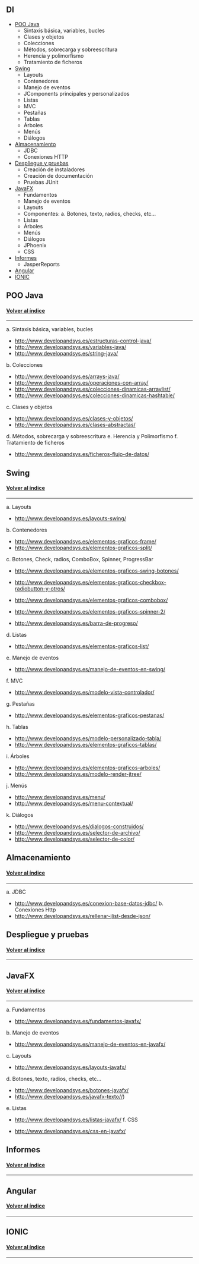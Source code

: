 
<a name="indice"></a>
## DI

 - <a href="./T1">POO Java</a>
	 - Sintaxis básica, variables, bucles
	 - Clases y objetos
	 - Colecciones
	 - Métodos, sobrecarga y sobreescritura
	 - Herencia y polimorfismo
	 - Tratamiento de ficheros
 - <a href="./T2">Swing</a>
	 - Layouts
	 - Contenedores	
	-  Manejo de eventos
	 - JComponents principales y personalizados
	 - Listas
	 - MVC
	 - Pestañas
	 - Tablas
	 - Árboles
	 - Menús
	 - Diálogos
 - [Almacenamiento](#tema3) 
	 - JDBC
	 - Conexiones HTTP
 - [Despliegue y pruebas](#tema4) 
	 - Creación de instaladores
	 - Creación de documentación
	 - Pruebas JUnit
 - [JavaFX](#tema5) 
	 - Fundamentos
	 - Manejo de eventos
	 - Layouts
	 - Componentes: a. Botones, texto, radios, checks, etc…
	 - Listas
	 - Árboles
	 - Menús
	 - Diálogos
	 - JPhoenix
	 - CSS
 - [Informes](#tema6) 
	 - JasperReports
 - [Angular](#tema7) 
 - [IONIC](#tema8) 

<a name="tema1"></a>
## POO Java 
#### [Volver al índice](#indice)
***

a.	Sintaxis básica, variables, bucles
- http://www.developandsys.es/estructuras-control-java/
- http://www.developandsys.es/variables-java/
- http://www.developandsys.es/string-java/

b.	Colecciones
- http://www.developandsys.es/arrays-java/
- http://www.developandsys.es/operaciones-con-array/
- http://www.developandsys.es/colecciones-dinamicas-arraylist/
- http://www.developandsys.es/colecciones-dinamicas-hashtable/

c.	Clases y objetos
- http://www.developandsys.es/clases-y-objetos/
- http://www.developandsys.es/clases-abstractas/

d.	Métodos, sobrecarga y sobreescritura
e.	Herencia y Polimorfismo
f.	Tratamiento de ficheros

- http://www.developandsys.es/ficheros-flujo-de-datos/

<a name="tema2"></a>
## Swing
#### [Volver al índice](#indice)
***
a. Layouts

- http://www.developandsys.es/layouts-swing/

b. Contenedores

- http://www.developandsys.es/elementos-graficos-frame/
- http://www.developandsys.es/elementos-graficos-split/

c. Botones, Check, radios, ComboBox, Spinner, ProgressBar

- http://www.developandsys.es/elementos-graficos-swing-botones/
- http://www.developandsys.es/elementos-graficos-checkbox-radiobutton-y-otros/

- http://www.developandsys.es/elementos-graficos-combobox/
- http://www.developandsys.es/elementos-graficos-spinner-2/
- http://www.developandsys.es/barra-de-progreso/

d. Listas

- http://www.developandsys.es/elementos-graficos-list/

e. Manejo de eventos

- http://www.developandsys.es/manejo-de-eventos-en-swing/

f. MVC

- http://www.developandsys.es/modelo-vista-controlador/

g. Pestañas

- http://www.developandsys.es/elementos-graficos-pestanas/

h. Tablas

- http://www.developandsys.es/modelo-personalizado-tabla/
- http://www.developandsys.es/elementos-graficos-tablas/

i. Árboles

- http://www.developandsys.es/elementos-graficos-arboles/
- http://www.developandsys.es/modelo-render-jtree/

j. Menús

- http://www.developandsys.es/menu/
- http://www.developandsys.es/menu-contextual/

k. Diálogos

- http://www.developandsys.es/dialogos-construidos/
- http://www.developandsys.es/selector-de-archivo/
- http://www.developandsys.es/selector-de-color/
<a name="tema3"></a>
## Almacenamiento				
#### [Volver al índice](#indice)
***
a. JDBC
- http://www.developandsys.es/conexion-base-datos-jdbc/
b. Conexiones Http
- http://www.developandsys.es/rellenar-jlist-desde-json/

<a name="tema4"></a>
## Despliegue y pruebas			
#### [Volver al índice](#indice)
***


<a name="tema5"></a>
## JavaFX			
#### [Volver al índice](#indice)
***
a. Fundamentos

- http://www.developandsys.es/fundamentos-javafx/

b. Manejo de eventos

- http://www.developandsys.es/manejo-de-eventos-en-javafx/

c. Layouts

- http://www.developandsys.es/layouts-javafx/

d. Botones, texto, radios, checks, etc…

- http://www.developandsys.es/botones-javafx/
- http://www.developandsys.es/javafx-texto//)

e. Listas

- http://www.developandsys.es/listas-javafx/
f. CSS

- http://www.developandsys.es/css-en-javafx/

<a name="tema6"></a>
## Informes				
#### [Volver al índice](#indice)
***


<a name="tema7"></a>
## Angular				
#### [Volver al índice](#indice)
***


<a name="tema8"></a>
## IONIC				
#### [Volver al índice](#indice)
***


